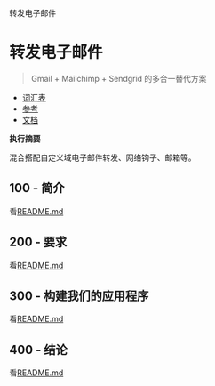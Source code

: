 转发电子邮件

# 转发电子邮件

> Gmail + Mailchimp + Sendgrid 的多合一替代方案

-   [词汇表](./GLOSSARY.md)
-   [参考](./REFERENCES.md)
-   [文档](./DOCUMENTATION.md)

**执行摘要**

混合搭配自定义域电子邮件转发、网络钩子、邮箱等。

## 100 - 简介

看[README.md](./100/README.md)

## 200 - 要求

看[README.md](./200/README.md)

## 300 - 构建我们的应用程序

看[README.md](./300/README.md)

## 400 - 结论

看[README.md](./400/README.md)
